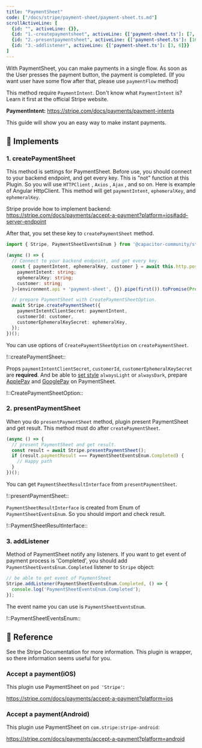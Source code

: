 ```yaml
---
title: "PaymentSheet"
code: ["/docs/stripe/payment-sheet/payment-sheet.ts.md"]
scrollActiveLine: [
  {id: "", activeLine: {}},
  {id: "1.-createpaymentsheet", activeLine: {['payment-sheet.ts']: [7, 15]}},
  {id: "2.-presentpaymentsheet", activeLine: {['payment-sheet.ts']: [16, 20]}},
  {id: "3.-addlistener", activeLine: {['payment-sheet.ts']: [3, 6]}}
]
---
```


With PaymentSheet, you can make payments in a single flow. As soon as the User presses the payment button, the payment is completed. (If you want user have some flow after that, please use `paymentFlow` method)

This method require `PaymentIntent`. Don't know what `PaymentIntent` is? Learn it first at the official Stripe website.

__PaymentIntent:__
https://stripe.com/docs/payments/payment-intents

This guide will show you an easy way to make instant payments.

## 🐾 Implements
### 1. createPaymentSheet

This method is settings for PaymentSheet. Before use, you should connect to your backend endpoint, and get every key. This is "not" function at this Plugin. So you will use `HTTPClient` , `Axios` , `Ajax` , and so on. Here is example of Angular HttpClient. This method will get `paymentIntent`, `ephemeralKey`, and `ephemeralKey`.

Stripe provide how to implement backend:
https://stripe.com/docs/payments/accept-a-payment?platform=ios#add-server-endpoint

After that, you set these key to `createPaymentSheet` method.

```ts
import { Stripe, PaymentSheetEventsEnum } from '@capacitor-community/stripe';

(async () => {
  // Connect to your backend endpoint, and get every key.
  const { paymentIntent, ephemeralKey, customer } = await this.http.post<{
    paymentIntent: string;
    ephemeralKey: string;
    customer: string;
  }>(environment.api + 'payment-sheet', {}).pipe(first()).toPromise(Promise);

  // prepare PaymentSheet with CreatePaymentSheetOption.
  await Stripe.createPaymentSheet({
    paymentIntentClientSecret: paymentIntent,
    customerId: customer,
    customerEphemeralKeySecret: ephemeralKey,
  });
})();
```

You can use options of `CreatePaymentSheetOption` on `createPaymentSheet`.

!::createPaymentSheet::

Props `paymentIntentClientSecret`, `customerId`, `customerEphemeralKeySecret` are __required__. And be able to [set style](https://stripe.com/docs/payments/accept-a-payment?platform=ios&ui=payment-sheet#ios-flowcontroller) `alwaysLight` or `alwaysDark`, prepare [ApplePay](https://stripe.com/docs/payments/accept-a-payment?platform=ios&ui=payment-sheet#ios-apple-pay) and [GooglePay](https://stripe.com/docs/payments/accept-a-payment?platform=android&ui=payment-sheet#android-google-pay) on PaymentSheet.

!::CreatePaymentSheetOption::

### 2. presentPaymentSheet

When you do `presentPaymentSheet` method, plugin present PaymentSheet and get result. This method must do after `createPaymentSheet`.

```ts
(async () => {
  // present PaymentSheet and get result.
  const result = await Stripe.presentPaymentSheet();
  if (result.paymentResult === PaymentSheetEventsEnum.Completed) {
    // Happy path
  }
})();
```

You can get `PaymentSheetResultInterface` from `presentPaymentSheet`.

!::presentPaymentSheet::

`PaymentSheetResultInterface` is created from Enum of `PaymentSheetEventsEnum`. So you should import and check result.

!::PaymentSheetResultInterface::

### 3. addListener

Method of PaymentSheet notify any listeners. If you want to get event of payment process is 'Completed', you should add `PaymentSheetEventsEnum.Completed` listener to `Stripe` object:

```ts
// be able to get event of PaymentSheet
Stripe.addListener(PaymentSheetEventsEnum.Completed, () => {
  console.log('PaymentSheetEventsEnum.Completed');
});
```

The event name you can use is `PaymentSheetEventsEnum`.

!::PaymentSheetEventsEnum::

## 📖 Reference
See the Stripe Documentation for more information. This plugin is wrapper, so there information seems useful for you.

### Accept a payment(iOS)
This plugin use PaymentSheet on `pod 'Stripe'`:

https://stripe.com/docs/payments/accept-a-payment?platform=ios

### Accept a payment(Android)
This plugin use PaymentSheet on `com.stripe:stripe-android`:

https://stripe.com/docs/payments/accept-a-payment?platform=android
